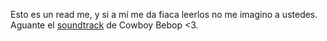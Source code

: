 Esto es un read me, y si a mí me da fiaca leerlos no me imagino a ustedes.
<br />
Aguante el <a href="https://www.youtube.com/watch?v=mDqW81sDGLg">soundtrack</a> de Cowboy Bebop <3.
